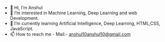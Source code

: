 - 👋 Hi, I’m Anshul
- 👀 I’m interested in Machine Learning, Deep Learning and web Development.
- 🌱 I’m currently learning Artificial Intelligence, Deep Learning, HTML,CSS, JavaScript.
- 📫 How to reach me - Mail:- anshul10anshul10@gmail.com

<!---
10anshul10/10anshul10 is a ✨ special ✨ repository because its `README.md` (this file) appears on your GitHub profile.
You can click the Preview link to take a look at your changes.
--->
